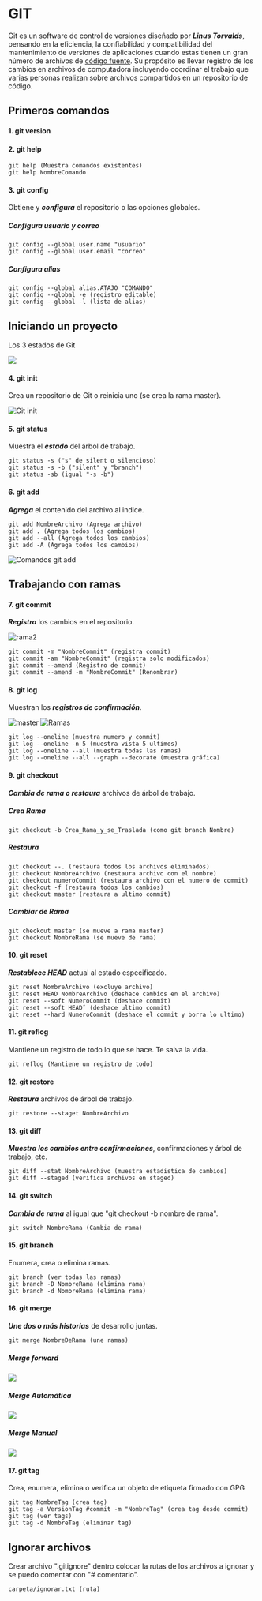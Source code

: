 # GIT
Git es un software de control de versiones diseñado por ___Linus Torvalds___, pensando en la eficiencia, la confiabilidad y compatibilidad del mantenimiento de versiones de aplicaciones cuando estas tienen un gran número de archivos de [código fuente](https://es.wikipedia.org/wiki/C%C3%B3digo_fuente). Su propósito es llevar registro de los cambios en archivos de computadora incluyendo coordinar el trabajo que varias personas realizan sobre archivos compartidos en un repositorio de código.

## Primeros comandos
#### 1. git version

#### 2. git help 
~~~
git help (Muestra comandos existentes)
git help NombreComando
~~~
#### 3. git config 
Obtiene y ___configura___ el repositorio o las opciones globales.

##### Configura ___usuario y correo___
~~~
git config --global user.name "usuario"
git config --global user.email "correo"
~~~

##### Configura ___alias___

~~~
git config --global alias.ATAJO "COMANDO"
git config --global -e (registro editable)
git config --global -l (lista de alias)
~~~

## Iniciando un proyecto

Los 3 estados de Git

![](https://i.ibb.co/HhBsyqf/los-estados-de-git.png)

#### 4. git init
Crea un repositorio de Git o reinicia uno (se crea la rama master). 

![Git init](https://i.ibb.co/mvG0rbB/git-init.png)

#### 5. git status
Muestra el ___estado___ del árbol de trabajo.

~~~
git status -s ("s" de silent o silencioso)
git status -s -b ("silent" y "branch")
git status -sb (igual "-s -b")
~~~

#### 6. git add 
___Agrega___ el contenido del archivo al indice.

~~~
git add NombreArchivo (Agrega archivo)
git add . (Agrega todos los cambios)
git add --all (Agrega todos los cambios)
git add -A (Agrega todos los cambios)
~~~

![Comandos git add](https://i.ibb.co/HCm5grR/git-add.png)


## Trabajando con ramas 
#### 7. git commit
___Registra___ los cambios en el repositorio.

![rama2](https://i.ibb.co/bRFpsdq/rama.png)

~~~ 
git commit -m "NombreCommit" (registra commit)
git commit -am "NombreCommit" (registra solo modificados)
git commit --amend (Registro de commit)
git commit --amend -m "NombreCommit" (Renombrar)
~~~
#### 8. git log
Muestran los ___registros de confirmación___.


![master](https://i.ibb.co/q1GBvC8/log-de-commit.png)
![Ramas](https://i.ibb.co/sWtjDx8/2021-03-31-17-31-55-3-3-Ramas-locales-mp4-Reproductor-multimedia-VLC.png)

~~~
git log --oneline (muestra numero y commit)
git log --oneline -n 5 (muestra vista 5 ultimos)
git log --oneline --all (muestra todas las ramas)
git log --oneline --all --graph --decorate (muestra gráfica)
~~~
#### 9. git checkout 
___Cambia de rama o restaura___ archivos de árbol de trabajo.


##### Crea Rama

~~~
git checkout -b Crea_Rama_y_se_Traslada (como git branch Nombre)
~~~
##### Restaura
~~~
git checkout --. (restaura todos los archivos eliminados)
git checkout NombreArchivo (restaura archivo con el nombre)
git checkout numeroCommit (restaura archivo con el numero de commit)
git checkout -f (restaura todos los cambios) 
git checkout master (restaura a ultimo commit)
~~~

##### Cambiar de Rama
~~~
git checkout master (se mueve a rama master)
git checkout NombreRama (se mueve de rama)
~~~

#### 10. git reset
___Restablece HEAD___ actual al estado especificado.

~~~
git reset NombreArchivo (excluye archivo)
git reset HEAD NombreArchivo (deshace cambios en el archivo)
git reset --soft NumeroCommit (deshace commit)
git reset --soft HEADˆ (deshace ultimo commit)
git reset --hard NumeroCommit (deshace el commit y borra lo ultimo)
~~~

#### 11. git reflog 
Mantiene un registro de todo lo que se hace. Te salva la vida.
~~~
git reflog (Mantiene un registro de todo)
~~~

#### 12. git restore
___Restaura___ archivos de árbol de trabajo.

~~~
git restore --staget NombreArchivo
~~~

#### 13. git diff
___Muestra los cambios entre confirmaciones___, confirmaciones y árbol de trabajo, etc.

~~~
git diff --stat NombreArchivo (muestra estadistica de cambios)
git diff --staged (verifica archivos en staged)
~~~

#### 14. git switch
___Cambia de rama___ al igual que "git checkout -b nombre de rama".

~~~
git switch NombreRama (Cambia de rama)
~~~

#### 15. git branch
Enumera, crea o elimina ramas.

~~~
git branch (ver todas las ramas)
git branch -D NombreRama (elimina rama)
git branch -d NombreRama (elimina rama)
~~~

#### 16. git merge 
___Une dos o más historias___ de desarrollo juntas.

~~~
git merge NombreDeRama (une ramas)
~~~

##### Merge forward

![](https://i.ibb.co/T1J2qg5/fast-forward.png)

##### Merge Automática
![](https://i.ibb.co/vQmpRQF/automatica.png)

##### Merge Manual
![](https://i.ibb.co/G3GYFVP/manual.png)


#### 17. git tag
Crea, enumera, elimina o verifica un objeto de etiqueta firmado con GPG

~~~
git tag NombreTag (crea tag)
git tag -a VersionTag #commit -m "NombreTag" (crea tag desde commit) 
git tag (ver tags) 
git tag -d NombreTag (eliminar tag)
~~~

## Ignorar archivos
Crear archivo ".gitignore" dentro colocar la rutas de los archivos a ignorar y se puedo comentar con "# comentario".

~~~
carpeta/ignorar.txt (ruta) 
~~~
